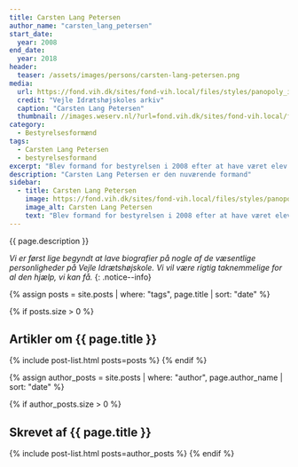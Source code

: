 ```yaml
---
title: Carsten Lang Petersen
author_name: "carsten_lang_petersen"
start_date: 
  year: 2008
end_date:
  year: 2018
header:
  teaser: /assets/images/persons/carsten-lang-petersen.png
media: 
  url: https://fond.vih.dk/sites/fond-vih.local/files/styles/panopoly_image_full/public/general/carsten-lang.jpg
  credit: "Vejle Idrætshøjskoles arkiv"
  caption: "Carsten Lang Petersen"
  thumbnail: //images.weserv.nl/?url=fond.vih.dk/sites/fond-vih.local/files/styles/panopoly_image_full/public/general/carsten-lang.jpg&w=100
category:
  - Bestyrelsesformænd
tags:
  - Carsten Lang Petersen
  - bestyrelsesformand
excerpt: "Blev formand for bestyrelsen i 2008 efter at have været elev i 1978/79 og kasserer i Elevforeningen lige siden."
description: "Carsten Lang Petersen er den nuværende formand"
sidebar:
  - title: Carsten Lang Petersen
    image: https://fond.vih.dk/sites/fond-vih.local/files/styles/panopoly_image_full/public/general/carsten-lang.jpg
    image_alt: Carsten Lang Petersen
    text: "Blev formand for bestyrelsen i 2008 efter at have været elev i 1978/79 og kasserer i Elevforeningen lige siden."
---
```


{{ page.description }}

_Vi er først lige begyndt at lave biografier på nogle af de væsentlige personligheder på Vejle Idrætshøjskole. Vi vil være rigtig taknemmelige for al den hjælp, vi kan få._
{: .notice--info}

{% assign posts = site.posts | where: "tags", page.title | sort: "date" %}

{% if posts.size > 0 %}
## Artikler om {{ page.title }}
{% include post-list.html posts=posts %}
{% endif %}

{% assign author_posts = site.posts | where: "author", page.author_name | sort: "date" %}

{% if author_posts.size > 0 %}
## Skrevet af {{ page.title }}
{% include post-list.html posts=author_posts %}
{% endif %}
